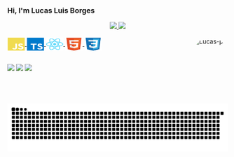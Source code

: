 ### Hi, I'm Lucas Luis Borges

<div align="center">
  <a href="https://github.com/LucasLuisBorges">
  <img height="145em" src="https://github-readme-stats.vercel.app/api?username=LucasLuisBorges&show_icons=true&theme=cobalt&include_all_commits=true&count_private=true"/>
  <img height="145em" src="https://github-readme-stats.vercel.app/api/top-langs/?username=LucasLuisBorges&layout=compact&langs_count=7&theme=cobalt"/>
</div>
<div style="display: inline_block"><br>
  <img align="center" alt="Lucas-Js" height="30" width="40" src="https://raw.githubusercontent.com/devicons/devicon/master/icons/javascript/javascript-plain.svg">
  <img align="center" alt="Lucas-Ts" height="30" width="40" src="https://raw.githubusercontent.com/devicons/devicon/master/icons/typescript/typescript-plain.svg">
  <img align="center" alt="Lucas-React" height="30" width="40" src="https://raw.githubusercontent.com/devicons/devicon/master/icons/react/react-original.svg">
  <img align="center" alt="Lucas-HTML" height="30" width="40" src="https://raw.githubusercontent.com/devicons/devicon/master/icons/html5/html5-original.svg">
  <img align="center" alt="Lucas-CSS" height="30" width="40" src="https://raw.githubusercontent.com/devicons/devicon/master/icons/css3/css3-original.svg">
  <img align="right" alt="Lucas-pic" height="150" style="border-radius:50px;" src="https://cdn.discordapp.com/attachments/700007152978493522/900916004765446164/15251b6d05077478709c4797614860db.gif">
</div>
  
##
  
<div> 
 	<a href="https://app.slack.com/client/T1EEGNUP4/C1H0VLN56/user_profile/U01JZ155ZBQ" target="_blank"><img src="https://img.shields.io/badge/Slack-4A154B?style=for-the-badge&logo=slack&logoColor=white" target="_blank"></a>
  <a href = "mailto:lucasluisborges1205@gmail.com"><img src="https://img.shields.io/badge/-Gmail-%23333?style=for-the-badge&logo=gmail&logoColor=white" target="_blank"></a>
  <a href="https://www.linkedin.com/in/lucasluisborges/" target="_blank"><img src="https://img.shields.io/badge/-LinkedIn-%230077B5?style=for-the-badge&logo=linkedin&logoColor=white" target="_blank"></a> 
 
  ![Snake animation](https://github.com/LucasLuisBorges/LucasLuisBorges/blob/output/github-contribution-grid-snake.svg)
 
</div>
